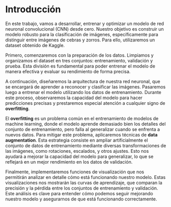
# **Introducción**

En este trabajo, vamos a desarrollar, entrenar y optimizar un modelo de red neuronal convolucional (CNN) desde cero. Nuestro objetivo es construir un modelo robusto para la clasificación de imágenes, específicamente para distinguir entre imágenes de cebras y zorros. Para ello, utilizaremos un dataset obtenido de Kaggle.

Primero, comenzaremos con la preparación de los datos. Limpiamos y organizamos el dataset en tres conjuntos: entrenamiento, validación y prueba. Esta división es fundamental para poder entrenar el modelo de manera efectiva y evaluar su rendimiento de forma precisa. 

A continuación, diseñaremos la arquitectura de nuestra red neuronal, que se encargará de aprender a reconocer y clasificar las imágenes. Pasaremos luego a entrenar el modelo utilizando los datos de entrenamiento. Durante este proceso, observaremos la capacidad del modelo para hacer predicciones precisas y prestaremos especial atención a cualquier signo de **overfitting**. 

El **overfitting** es un problema común en el entrenamiento de modelos de machine learning, donde el modelo aprende demasiado bien los detalles del conjunto de entrenamiento, pero falla al generalizar cuando se enfrenta a nuevos datos. Para mitigar este problema, aplicaremos técnicas de **data augmentation**. Esta estrategia consiste en ampliar artificialmente el conjunto de datos de entrenamiento mediante diversas transformaciones de las imágenes, como rotaciones, escalados, y otros ajustes. Esto nos ayudará a mejorar la capacidad del modelo para generalizar, lo que se reflejará en un mejor rendimiento en los datos de validación.

Finalmente, implementaremos funciones de visualización que nos permitirán analizar en detalle cómo está funcionando nuestro modelo. Estas visualizaciones nos mostrarán las curvas de aprendizaje, que comparan la precisión y la pérdida entre los conjuntos de entrenamiento y validación. Este análisis es clave para entender cómo podemos seguir mejorando nuestro modelo y asegurarnos de que está funcionando correctamente.

